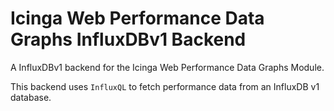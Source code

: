 # Icinga Web Performance Data Graphs InfluxDBv1 Backend

A InfluxDBv1 backend for the Icinga Web Performance Data Graphs Module.

This backend uses `InfluxQL` to fetch performance data from an InfluxDB v1 database.
